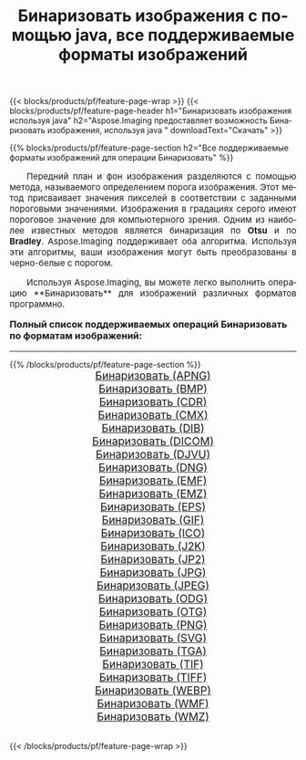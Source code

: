 ﻿---
title: Бинаризовать изображения с помощью java, все поддерживаемые форматы изображений 
weight: 3920
url: /ru/java/binarize/ 
lang: ru
langdirlevel: 2
locales: zh-hans,ja,it,ru,de,es,fr,nl,id,lt,pl,pt,vi,tr,ko,zh-hant,ar,hi,th,sv,cs,uk,he
description: Используя Aspose.Imaging, вы можете легко Бинаризовать изображения используя java
---

{{< blocks/products/pf/feature-page-wrap >}}
{{< blocks/products/pf/feature-page-header h1="Бинаризовать изображения используя java" h2="Aspose.Imaging предоставляет возможность Бинаризовать изображения, используя java " downloadText="Скачать" >}}


{{% blocks/products/pf/feature-page-section  h2="Все поддерживаемые форматы изображений для операции Бинаризовать" %}}
<p align="justify" style="text-indent:2em;font-size:15px;">
Передний план и фон изображения разделяются с помощью метода, называемого определением порога изображения. Этот метод присваивает значения пикселей в соответствии с заданными пороговыми значениями. Изображения в градациях серого имеют пороговое значение для компьютерного зрения. Одним из наиболее известных методов является бинаризация по <b>Otsu</b> и по <b>Bradley</b>. Aspose.Imaging поддерживает оба алгоритма. Используя эти алгоритмы, ваши изображения могут быть преобразованы в черно-белые с порогом.
</p>
<p align="justify" style="text-indent:2em;font-size:15px;">
Используя Aspose.Imaging, вы можете легко выполнить операцию **Бинаризовать** для изображений различных форматов программно.
</p>
<h3 style="margin-top:16px;">
Полный список поддерживаемых операций Бинаризовать по форматам изображений:
</h3>
<hr/>
{{% /blocks/products/pf/feature-page-section %}}
<div class="container-fluid productfamilypage bg-gray">
    <div class="convertypes bg-gray agp-content section">
        <div class="container">
		<div class="row other-converters" style="gap: 10px;font-size: 19px;text-align:center;">
		    <div class='col-md-3 other-converter remove-lp remove-rp'><a href="/imaging/ru/java/binarize/apng/" style="padding:15px;">Бинаризовать (APNG)</a></div><div class='col-md-3 other-converter remove-lp remove-rp'><a href="/imaging/ru/java/binarize/bmp/" style="padding:15px;">Бинаризовать (BMP)</a></div><div class='col-md-3 other-converter remove-lp remove-rp'><a href="/imaging/ru/java/binarize/cdr/" style="padding:15px;">Бинаризовать (CDR)</a></div><div class='col-md-3 other-converter remove-lp remove-rp'><a href="/imaging/ru/java/binarize/cmx/" style="padding:15px;">Бинаризовать (CMX)</a></div><div class='col-md-3 other-converter remove-lp remove-rp'><a href="/imaging/ru/java/binarize/dib/" style="padding:15px;">Бинаризовать (DIB)</a></div><div class='col-md-3 other-converter remove-lp remove-rp'><a href="/imaging/ru/java/binarize/dicom/" style="padding:15px;">Бинаризовать (DICOM)</a></div><div class='col-md-3 other-converter remove-lp remove-rp'><a href="/imaging/ru/java/binarize/djvu/" style="padding:15px;">Бинаризовать (DJVU)</a></div><div class='col-md-3 other-converter remove-lp remove-rp'><a href="/imaging/ru/java/binarize/dng/" style="padding:15px;">Бинаризовать (DNG)</a></div><div class='col-md-3 other-converter remove-lp remove-rp'><a href="/imaging/ru/java/binarize/emf/" style="padding:15px;">Бинаризовать (EMF)</a></div><div class='col-md-3 other-converter remove-lp remove-rp'><a href="/imaging/ru/java/binarize/emz/" style="padding:15px;">Бинаризовать (EMZ)</a></div><div class='col-md-3 other-converter remove-lp remove-rp'><a href="/imaging/ru/java/binarize/eps/" style="padding:15px;">Бинаризовать (EPS)</a></div><div class='col-md-3 other-converter remove-lp remove-rp'><a href="/imaging/ru/java/binarize/gif/" style="padding:15px;">Бинаризовать (GIF)</a></div><div class='col-md-3 other-converter remove-lp remove-rp'><a href="/imaging/ru/java/binarize/ico/" style="padding:15px;">Бинаризовать (ICO)</a></div><div class='col-md-3 other-converter remove-lp remove-rp'><a href="/imaging/ru/java/binarize/j2k/" style="padding:15px;">Бинаризовать (J2K)</a></div><div class='col-md-3 other-converter remove-lp remove-rp'><a href="/imaging/ru/java/binarize/jp2/" style="padding:15px;">Бинаризовать (JP2)</a></div><div class='col-md-3 other-converter remove-lp remove-rp'><a href="/imaging/ru/java/binarize/jpg/" style="padding:15px;">Бинаризовать (JPG)</a></div><div class='col-md-3 other-converter remove-lp remove-rp'><a href="/imaging/ru/java/binarize/jpeg/" style="padding:15px;">Бинаризовать (JPEG)</a></div><div class='col-md-3 other-converter remove-lp remove-rp'><a href="/imaging/ru/java/binarize/odg/" style="padding:15px;">Бинаризовать (ODG)</a></div><div class='col-md-3 other-converter remove-lp remove-rp'><a href="/imaging/ru/java/binarize/otg/" style="padding:15px;">Бинаризовать (OTG)</a></div><div class='col-md-3 other-converter remove-lp remove-rp'><a href="/imaging/ru/java/binarize/png/" style="padding:15px;">Бинаризовать (PNG)</a></div><div class='col-md-3 other-converter remove-lp remove-rp'><a href="/imaging/ru/java/binarize/svg/" style="padding:15px;">Бинаризовать (SVG)</a></div><div class='col-md-3 other-converter remove-lp remove-rp'><a href="/imaging/ru/java/binarize/tga/" style="padding:15px;">Бинаризовать (TGA)</a></div><div class='col-md-3 other-converter remove-lp remove-rp'><a href="/imaging/ru/java/binarize/tif/" style="padding:15px;">Бинаризовать (TIF)</a></div><div class='col-md-3 other-converter remove-lp remove-rp'><a href="/imaging/ru/java/binarize/tiff/" style="padding:15px;">Бинаризовать (TIFF)</a></div><div class='col-md-3 other-converter remove-lp remove-rp'><a href="/imaging/ru/java/binarize/webp/" style="padding:15px;">Бинаризовать (WEBP)</a></div><div class='col-md-3 other-converter remove-lp remove-rp'><a href="/imaging/ru/java/binarize/wmf/" style="padding:15px;">Бинаризовать (WMF)</a></div><div class='col-md-3 other-converter remove-lp remove-rp'><a href="/imaging/ru/java/binarize/wmz/" style="padding:15px;">Бинаризовать (WMZ)</a></div>
                </div>
        </div>
    </div>
</div>
<br/>

{{< /blocks/products/pf/feature-page-wrap >}}
